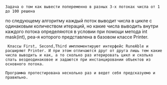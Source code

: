 	Задача о том как вывести попеременно в разных 3-х потоках числа от 1 до 100 решена
по следующему алгоритму каждый поток выводит числа в цикле с одинаковым количеством итераций,
но какие числа выводить внутри каждого потока определяются в условии при помощи метода
int mask(int), реа-я которого представлена в базовом классе Printer.

	 Классы First, Second,Third имплементируют интерфейс RuneAble и расширяют Printer. И при этом отличаются друг от друга лишь тем какие числа выводить и как, а то сколько раз итерировать цикл и сколько спать вездеодинаковое и задаются при инстанцировании объектов из основного потока.

	Программа протестирована несколько раз и ведет себя предсказуемо и правильно.
